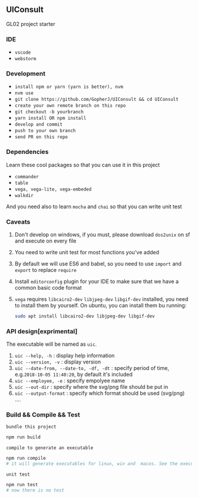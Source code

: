 ## UIConsult

GL02 project starter


### IDE

- `vscode`
- `webstorm`


### Development

- `install npm or yarn (yarn is better), nvm`
- `nvm use`
- `git clone https://github.com/GopherJ/UIConsult && cd UIConsult`
- `create your own remote branch on this repo`
- `git checkout -b yourbranch`
- `yarn install OR npm install`
- `develop and commit`
- `push to your own branch`
- `send PR on this repo`


### Dependencies

Learn these cool packages so that you can use it in this project

- `commander`
- `table`
- `vega, vega-lite, vega-embeded`
- `walkdir`

And you need also to learn `mocha` and `chai` so that you can write unit test


### Caveats

1. Don't develop on windows, if you must, please download `dos2unix` on sf and execute on every file

2. You need to write unit test for most functions you've added

3. By default we will use ES6 and babel, so you need to use `import` and `export` to replace `require`

4. Install `editorconfig` plugin for your IDE to make sure that we have a common basic code format

5. `vega` requires `libcairo2-dev` `libjpeg-dev` `libgif-dev` installed, you need to install them by yourself. On ubuntu, you can install them bu running:

    ```bash
    sudo apt install libcairo2-dev libjpeg-dev libgif-dev
    ```


### API design[exprimental]

The executable will be named as `uic`.

1. `uic --help, -h`                               :           display help information
2. `uic --version, -v`                            :           display version
3. `uic --date-from, --date-to, -df, -dt`         :           specify period of time, e.g.`2018-10-05 11:40:20`, by default it's included
4. `uic --employee, -e`                           :           specify empolyee name
5. `uic --out-dir`                                :           specify where the svg/png file should be put in
6. `uic --output-format`                          :           specify which format should be used (svg/png)    
....



### Build && Compile && Test

`bundle this project`

```bash
npm run build
```

`compile to generate an executable`

```bash
npm run compile
# it will generate executables for linux, win and  macos. See the executable in bin
```

`unit test`

```bash
npm run test
# now there is no test

```



